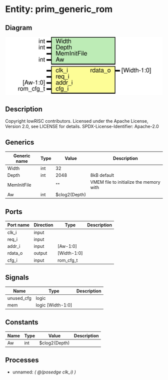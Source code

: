 # Entity: prim_generic_rom
## Diagram
![Diagram](prim_generic_rom.svg "Diagram")
## Description
Copyright lowRISC contributors.
 Licensed under the Apache License, Version 2.0, see LICENSE for details.
 SPDX-License-Identifier: Apache-2.0
 
## Generics
| Generic name | Type | Value         | Description                             |
| ------------ | ---- | ------------- | --------------------------------------- |
| Width        | int  | 32            |                                         |
| Depth        | int  | 2048          | 8kB default                             |
| MemInitFile  |      | ""            | VMEM file to initialize the memory with |
| Aw           | int  | $clog2(Depth) |                                         |
## Ports
| Port name | Direction | Type        | Description |
| --------- | --------- | ----------- | ----------- |
| clk_i     | input     |             |             |
| req_i     | input     |             |             |
| addr_i    | input     | [Aw-1:0]    |             |
| rdata_o   | output    | [Width-1:0] |             |
| cfg_i     | input     | rom_cfg_t   |             |
## Signals
| Name       | Type              | Description |
| ---------- | ----------------- | ----------- |
| unused_cfg | logic             |             |
| mem        | logic [Width-1:0] |             |
## Constants
| Name | Type | Value         | Description |
| ---- | ---- | ------------- | ----------- |
| Aw   | int  | $clog2(Depth) |             |
## Processes
- unnamed: _( @(posedge clk_i) )_

